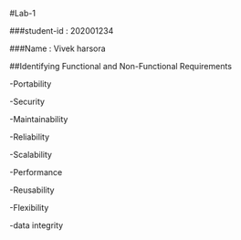 #Lab-1 

###student-id : 202001234

###Name : Vivek harsora

##Identifying Functional and Non-Functional Requirements

-Portability

-Security

-Maintainability

-Reliability

-Scalability

-Performance

-Reusability

-Flexibility

-data integrity 
